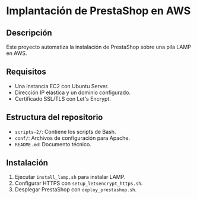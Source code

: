 # Implantación de PrestaShop en AWS


## Descripción
Este proyecto automatiza la instalación de PrestaShop sobre una pila LAMP en AWS.


## Requisitos
- Una instancia EC2 con Ubuntu Server.
- Dirección IP elástica y un dominio configurado.
- Certificado SSL/TLS con Let's Encrypt.


## Estructura del repositorio
- `scripts-2/`: Contiene los scripts de Bash.
- `conf/`: Archivos de configuración para Apache.
- `README.md`: Documento técnico.


## Instalación
1. Ejecutar `install_lamp.sh` para instalar LAMP.
2. Configurar HTTPS con `setup_letsencrypt_https.sh`.
3. Desplegar PrestaShop con `deploy_prestashop.sh`.
